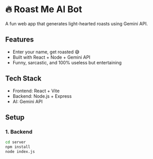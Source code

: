 # 🔥 Roast Me AI Bot

A fun web app that generates light-hearted roasts using Gemini API.

## Features

- Enter your name, get roasted 😅
- Built with React + Node + Gemini API
- Funny, sarcastic, and 100% useless but entertaining

## Tech Stack

- Frontend: React + Vite
- Backend: Node.js + Express
- AI: Gemini API 

## Setup

### 1. Backend

```bash
cd server
npm install
node index.js
